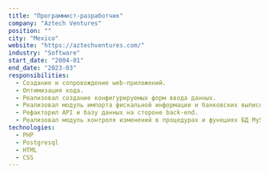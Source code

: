 ```yaml
---
title: "Программист-разработчик"
company: "Aztech Ventures"
position: ""
city: "Mexico"
website: "https://aztechventures.com/"
industry: "Software"
start_date: "2004-01"
end_date: "2023-03"
responsibilities:
  - Создание и сопровождение web-приложений.
  - Оптимизация кода.
  - Реализовал создание конфигурируемых форм ввода данных.
  - Реализовал модуль импорта фискальной информации и банковских выписок с последующей генерацией бухгалтерских проводок.
  - Рефакторил API и базу данных на стороне back-end.
  - Реализовал модуль контроля изменений в процедурах и функциях БД MySQL и PostgreSQL.
technologies:
  - PHP
  - Postgresql
  - HTML
  - CSS
---
```

